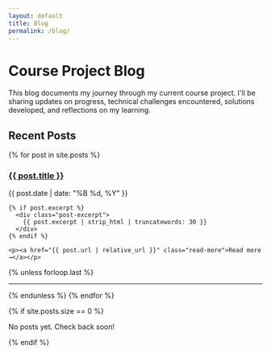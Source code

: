 ```yaml
---
layout: default
title: Blog
permalink: /blog/
---
```


# Course Project Blog

This blog documents my journey through my current course project. I'll be sharing updates on progress, technical challenges encountered, solutions developed, and reflections on my learning.

## Recent Posts

{% for post in site.posts %}
  <article class="post-preview">
    <h3><a href="{{ post.url | relative_url }}">{{ post.title }}</a></h3>
    <p class="post-date">{{ post.date | date: "%B %d, %Y" }}</p>
    
    {% if post.excerpt %}
      <div class="post-excerpt">
        {{ post.excerpt | strip_html | truncatewords: 30 }}
      </div>
    {% endif %}
    
    <p><a href="{{ post.url | relative_url }}" class="read-more">Read more →</a></p>
  </article>
  
  {% unless forloop.last %}<hr>{% endunless %}
{% endfor %}

{% if site.posts.size == 0 %}
  <p>No posts yet. Check back soon!</p>
{% endif %}
